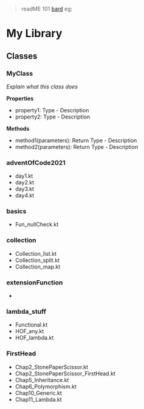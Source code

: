 > readME 101  [bard](https://g.co/gemini/share/68b9b54da269)
eg: 
# My Library

## Classes

### MyClass
*Explain what this class does*

**Properties**
* property1: Type - Description
* property2: Type - Description

**Methods**
* method1(parameters): Return Type - Description
* method2(parameters): Return Type - Description

### adventOfCode2021
- day1.kt
- day2.kt
- day3.kt
- day4.kt

### basics
- Fun_nullCheck.kt

### collection
- Collection_list.kt
- Collection_split.kt
- Collection_map.kt

### extensionFunction
- 

### lambda_stuff
- Functional.kt
- HOF_any.kt
- HOF_lambda.kt


### FirstHead
- Chap2_StonePaperScissor.kt
- Chap2_StonePaperScissor_FirstHead.kt
- Chap5_Inheritance.kt
- Chap6_Polymorphism.kt
- Chap10_Generic.kt
- Chap11_Lambda.kt